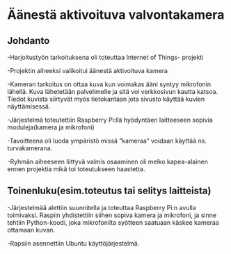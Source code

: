 # Äänestä aktivoituva valvontakamera

## Johdanto

-Harjoitustyön tarkoituksena oli toteuttaa Internet of Things- projekti 

-Projektin aiheeksi valikoitui äänestä aktivoituva kamera 

-Kameran tarkoitus on ottaa kuva kun voimakas ääni syntyy mikrofonin lähellä. Kuva lähetetään palvelimelle ja sitä voi verkkosivun kautta katsoa. Tiedot kuvista siirtyvät myös tietokantaan jota sivusto käyttää kuvien näyttämisessä. 

-Järjestelmä toteutettiin Raspberry Pi:llä hyödyntäen laitteeseen sopivia moduleja(kamera ja mikrofoni) 

-Tavoitteena oli luoda ympäristö missä “kameraa” voidaan käyttää ns. turvakamerana.  

-Ryhmän aiheeseen liittyvä valmis osaaminen oli melko kapea-alainen ennen projektia mikä toi toteutukseen haastetta. 



## Toinenluku(esim.toteutus tai selitys laitteista)

-Järjestelmää alettiin suunnitella ja toteuttaa Raspberry Pi:n avulla toimivaksi. Raspiin yhdistettiin siihen sopiva kamera ja mikrofoni, ja sinne tehtiin Python-koodi, joka mikrofonilta syötteen saatuaan käskee kameraa ottamaan kuvan.  

-Rapsiin asennettiin Ubuntu käyttöjärjestelmä. 

